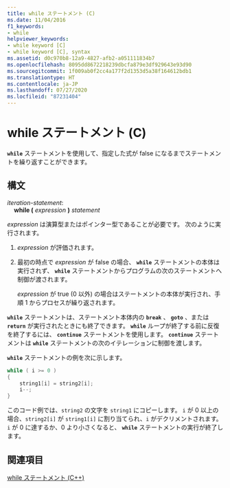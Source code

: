 ```yaml
---
title: while ステートメント (C)
ms.date: 11/04/2016
f1_keywords:
- while
helpviewer_keywords:
- while keyword [C]
- while keyword [C], syntax
ms.assetid: d0c970b8-12a9-4827-afb2-a051111834b7
ms.openlocfilehash: 8095dd8672218239dbcfa879e3df929643e93d90
ms.sourcegitcommit: 1f009ab0f2cc4a177f2d1353d5a38f164612bdb1
ms.translationtype: HT
ms.contentlocale: ja-JP
ms.lasthandoff: 07/27/2020
ms.locfileid: "87231404"
---
```

# <a name="while-statement-c"></a>while ステートメント (C)

**`while`** ステートメントを使用して、指定した式が false になるまでステートメントを繰り返すことができます。

## <a name="syntax"></a>構文

*iteration-statement*:<br/>
&nbsp;&nbsp;&nbsp;&nbsp;**while (**  *expression*  **)**  *statement*

*expression* は演算型またはポインター型であることが必要です。 次のように実行されます。

1. *expression* が評価されます。

1. 最初の時点で *expression* が false の場合、 **`while`** ステートメントの本体は実行されず、 **`while`** ステートメントからプログラムの次のステートメントへ制御が渡されます。

   *expression* が true (0 以外) の場合はステートメントの本体が実行され、手順 1 からプロセスが繰り返されます。

**`while`** ステートメントは、ステートメント本体内の **`break`** 、 **`goto`** 、または **`return`** が実行されたときにも終了できます。 **`while`** ループが終了する前に反復を終了するには、 **`continue`** ステートメントを使用します。 **`continue`** ステートメントは **`while`** ステートメントの次のイテレーションに制御を渡します。

**`while`** ステートメントの例を次に示します。

```C
while ( i >= 0 )
{
    string1[i] = string2[i];
    i--;
}
```

このコード例では、`string2` の文字を `string1` にコピーします。 `i` が 0 以上の場合、`string2[i]` が `string1[i]` に割り当てられ、`i` がデクリメントされます。 `i` が 0 に達するか、0 より小さくなると、 **`while`** ステートメントの実行が終了します。

## <a name="see-also"></a>関連項目

[while ステートメント (C++)](../cpp/while-statement-cpp.md)
